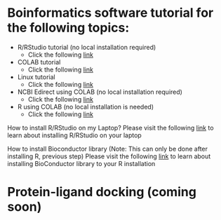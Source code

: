 # Boinformatics software tutorial for the following topics: 

* R/RStudio tutorial (no local installation required)
  * Click the following [link](https://github.com/ravichas/bioinformatics/blob/main/Bioinformatics.md)
* COLAB tutorial
  * Click the following [link](https://github.com/ravichas/bioinformatics/blob/main/BasicCOLAB_Tutorial.ipynb)  
* Linux tutorial
  * Click the following [link](https://github.com/ravichas/bioinformatics/blob/main/Linux.ipynb)  
* NCBI Edirect using COLAB (no local installation required)
  * Click the following [link](https://github.com/ravichas/bioinformatics/blob/main/NCBI_EDIRECT.ipynb)
* R using COLAB (no local installation is needed) 
  * Click the following [link](https://github.com/ravichas/bioinformatics/blob/main/R_tutorial_Bioconductor_Colab.ipynb)

How to install R/RStudio on my Laptop? 
Please visit the following [link](https://rstudio-education.github.io/hopr/starting.html#using-r) to learn about installing R/RStudio on your laptop

How to install Bioconductor library (Note: This can only be done after installing R, previous step)
Please visit the following [link](https://www.bioconductor.org/install/) to learn about installing BioConductor library to your R installation

# Protein-ligand docking (coming soon)
<!---
Click the link, https://github.com/ravichas/bioinformatics/blob/main/PL-docking.md for details
-->
